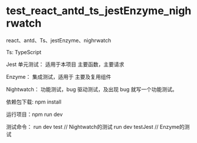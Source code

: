 # test_react_antd_ts_jestEnzyme_nighrwatch
react、antd、Ts、jestEnzyme、nighrwatch

Ts: TypeScript

Jest 单元测试：
适用于本项目 主要函数，主要请求

Enzyme：
集成测试，适用于 主要及复用组件

Nightwatch：
功能测试，bug 驱动测试，及出现 bug 就写一个功能测试。

依赖包下载: npm install

运行项目：npm run dev

 测试命令： run dev test // Nightwatch的测试
           run dev testJest // Enzyme的测试
           
